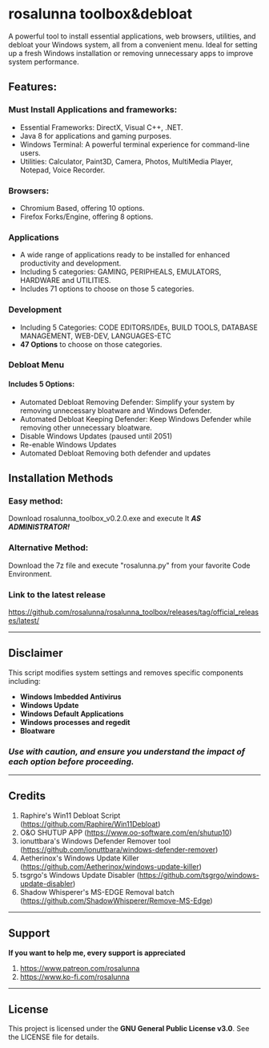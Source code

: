 # rosalunna toolbox&debloat
A powerful tool to install essential applications, web browsers, utilities, and debloat your Windows system, all from a convenient menu. 
Ideal for setting up a fresh Windows installation or removing unnecessary apps to improve system performance.

## Features:
### Must Install Applications and frameworks:
- Essential Frameworks: DirectX, Visual C++, .NET.
- Java 8 for applications and gaming purposes.
- Windows Terminal: A powerful terminal experience for command-line users.
- Utilities: Calculator, Paint3D, Camera, Photos, MultiMedia Player, Notepad, Voice Recorder.
### Browsers:
- Chromium Based, offering 10 options.
- Firefox Forks/Engine, offering 8 options.
### Applications
- A wide range of applications ready to be installed for enhanced productivity and development.
- Including 5 categories: GAMING, PERIPHEALS, EMULATORS, HARDWARE and UTILITIES.
- Includes 71 options to choose on those 5 categories.
### Development
- Including 5 Categories: CODE EDITORS/IDEs, BUILD TOOLS, DATABASE MANAGEMENT, WEB-DEV, LANGUAGES-ETC
- **47 Options** to choose on those categories.
### Debloat Menu
#### Includes 5 Options:
- Automated Debloat Removing Defender: Simplify your system by removing unnecessary bloatware and Windows Defender.
- Automated Debloat Keeping Defender: Keep Windows Defender while removing other unnecessary bloatware.
- Disable Windows Updates (paused until 2051)
- Re-enable Windows Updates
- Automated Debloat Removing both defender and updates

## Installation Methods
### Easy method:
Download rosalunna_toolbox_v0.2.0.exe and execute It ***AS ADMINISTRATOR!***

### Alternative Method:
Download the 7z file and execute "rosalunna.py" from your favorite Code Environment.

### Link to the latest release
https://github.com/rosalunna/rosalunna_toolbox/releases/tag/official_releases/latest/

---

## Disclaimer
This script modifies system settings and removes specific components including:
- **Windows Imbedded Antivirus**
- **Windows Update**
- **Windows Default Applications**
- **Windows processes and regedit**
- **Bloatware**

### ***Use with caution, and ensure you understand the impact of each option before proceeding.***

---

## Credits
1. Raphire's Win11 Debloat Script (https://github.com/Raphire/Win11Debloat)
2. O&O SHUTUP APP (https://www.oo-software.com/en/shutup10)
3. ionuttbara's Windows Defender Remover tool (https://github.com/ionuttbara/windows-defender-remover)
4. Aetherinox's Windows Update Killer (https://github.com/Aetherinox/windows-update-killer)
5. tsgrgo's Windows Update Disabler (https://github.com/tsgrgo/windows-update-disabler)
6. Shadow Whisperer's MS-EDGE Removal batch (https://github.com/ShadowWhisperer/Remove-MS-Edge)

---
## Support
**If you want to help me, every support is appreciated**
1. https://www.patreon.com/rosalunna
2. https://www.ko-fi.com/rosalunna
   
---

## License
This project is licensed under the **GNU General Public License v3.0**. See the LICENSE file for details.


